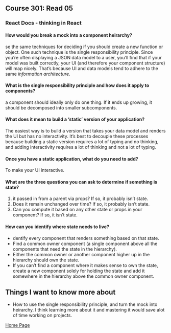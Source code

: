 ## **Course 301: Read 05**


### **React Docs - thinking in React**
#### **How would you break a mock into a component heirarchy?**
se the same techniques for deciding if you should create a new function or object. One such technique is the single responsibility principle. Since you’re often displaying a JSON data model to a user, you’ll find that if your model was built correctly, your UI (and therefore your component structure) will map nicely. That’s because UI and data models tend to adhere to the same *information architecture*.

#### **What is the single responsibility principle and how does it apply to components?**
a component should ideally only do one thing. If it ends up growing, it should be decomposed into smaller subcomponents.

#### **What does it mean to build a ‘static’ version of your application?**
The easiest way is to build a version that takes your data model and renders the UI but has no interactivity. It’s best to decouple these processes because building a static version requires a lot of typing and no thinking, and adding interactivity requires a lot of thinking and not a lot of typing.

#### **Once you have a static application, what do you need to add?**
To make your UI interactive.

#### **What are the three questions you can ask to determine if something is state?**
1.  it passed in from a parent via props? If so, it probably isn’t state.
2. Does it remain unchanged over time? If so, it probably isn’t state.
3. Can you compute it based on any other state or props in your component? If so, it isn’t state.

#### **How can you identify where state needs to live?**
+ dentify every component that renders something based on that state.
+ Find a common owner component (a single component above all the components that need the state in the hierarchy).
+ Either the common owner or another component higher up in the hierarchy should own the state.
+ If you can’t find a component where it makes sense to own the state, create a new component solely for holding the state and add it somewhere in the hierarchy above the common owner component.


## Things I want to know more about
+ How to use the single responsibility principle, and turn the mock into heirarchy. I think learning more about it and mastering it would save alot of time working on projects.



[Home Page](../README.md)

